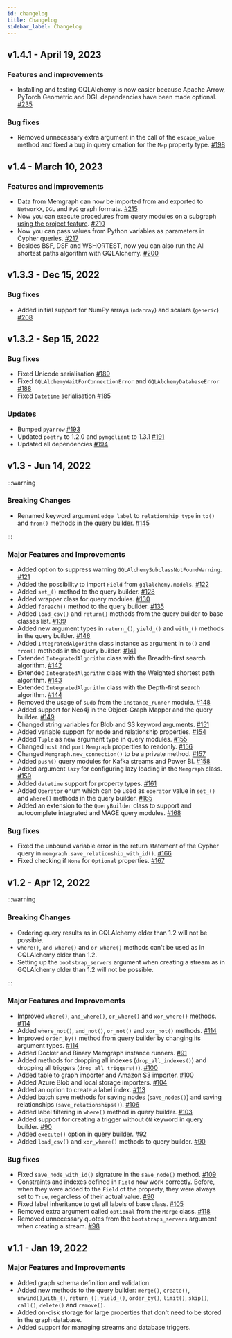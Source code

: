 ```yaml
---
id: changelog
title: Changelog
sidebar_label: Changelog
---
```


## v1.4.1 - April 19, 2023

### Features and improvements

- Installing and testing GQLAlchemy is now easier because Apache Arrow, PyTorch Geometric and DGL dependencies have been made optional. [#235](https://github.com/memgraph/gqlalchemy/pull/235)

### Bug fixes

- Removed unnecessary extra argument in the call of the `escape_value` method and fixed a bug in query creation for the `Map` property type. [#198](https://github.com/memgraph/gqlalchemy/pull/198/files)

## v1.4 - March 10, 2023

### Features and improvements

- Data from Memgraph can now be imported from and exported to `NetworkX`, `DGL` and `PyG` graph formats. [#215](https://github.com/memgraph/gqlalchemy/pull/215)
- Now you can execute procedures from query modules on a subgraph [using the project feature](/how-to-guides/query-builder/graph-projection.md). [#210](https://github.com/memgraph/gqlalchemy/pull/210)
- Now you can pass values from Python variables as parameters in Cypher queries. [#217](https://github.com/memgraph/gqlalchemy/pull/217)
- Besides BSF, DSF and WSHORTEST, now you can also run the All shortest paths algorithm with GQLAlchemy. [#200](https://github.com/memgraph/gqlalchemy/pull/200)

## v1.3.3 - Dec 15, 2022

### Bug fixes

- Added initial support for NumPy arrays (`ndarray`) and scalars (`generic`) [#208](https://github.com/memgraph/gqlalchemy/pull/208)

## v1.3.2 - Sep 15, 2022

### Bug fixes

- Fixed Unicode serialisation [#189](https://github.com/memgraph/gqlalchemy/pull/189)
- Fixed `GQLAlchemyWaitForConnectionError` and `GQLAlchemyDatabaseError` [#188](https://github.com/memgraph/gqlalchemy/pull/188)
- Fixed `Datetime` serialisation [#185](https://github.com/memgraph/gqlalchemy/pull/185)

### Updates

- Bumped `pyarrow` [#193](https://github.com/memgraph/gqlalchemy/pull/193)
- Updated `poetry` to 1.2.0 and `pymgclient` to 1.3.1 [#191](https://github.com/memgraph/gqlalchemy/pull/191)
- Updated all dependencies [#194](https://github.com/memgraph/gqlalchemy/pull/194)

## v1.3 - Jun 14, 2022
:::warning

### Breaking Changes

- Renamed keyword argument `edge_label` to `relationship_type` in `to()` and `from()` methods in the query builder. [#145](https://github.com/memgraph/gqlalchemy/pull/145)

:::

### Major Features and Improvements

- Added option to suppress warning `GQLAlchemySubclassNotFoundWarning`. [#121](https://github.com/memgraph/gqlalchemy/pull/121)
- Added the possibility to import `Field` from `gqlalchemy.models`. [#122](https://github.com/memgraph/gqlalchemy/pull/122)
- Added `set_()` method to the query builder. [#128](https://github.com/memgraph/gqlalchemy/pull/128)
- Added wrapper class for query modules. [#130](https://github.com/memgraph/gqlalchemy/pull/130)
- Added `foreach()` method to the query builder. [#135](https://github.com/memgraph/gqlalchemy/pull/135)
- Added `load_csv()` and `return()` methods from the query builder to base classes list. [#139](https://github.com/memgraph/gqlalchemy/pull/139)
- Added new argument types in `return_()`, `yield_()` and `with_()` methods in the query builder. [#146](https://github.com/memgraph/gqlalchemy/pull/146)
- Added `IntegratedAlgorithm` class instance as argument in `to()` and `from()` methods in the query builder. [#141](https://github.com/memgraph/gqlalchemy/pull/141) 
- Extended `IntegratedAlgorithm` class with the Breadth-first search algorithm. [#142](https://github.com/memgraph/gqlalchemy/pull/142)
- Extended `IntegratedAlgorithm` class with the Weighted shortest path algorithm. [#143](https://github.com/memgraph/gqlalchemy/pull/143)
- Extended `IntegratedAlgorithm` class with the Depth-first search algorithm. [#144](https://github.com/memgraph/gqlalchemy/pull/144)
- Removed the usage of `sudo` from the `instance_runner` module. [#148](https://github.com/memgraph/gqlalchemy/pull/148)
- Added support for Neo4j in the Object-Graph Mapper and the query builder. [#149](https://github.com/memgraph/gqlalchemy/pull/149)
- Changed string variables for Blob and S3 keyword arguments. [#151](https://github.com/memgraph/gqlalchemy/pull/151)
- Added variable support for node and relationship properties. [#154](https://github.com/memgraph/gqlalchemy/pull/154)
- Added `Tuple` as new argument type in query modules. [#155](https://github.com/memgraph/gqlalchemy/pull/155/)
- Changed `host` and `port` `Memgraph` properties to readonly. [#156](https://github.com/memgraph/gqlalchemy/pull/156)
- Changed `Memgraph.new_connection()` to be a private method. [#157](https://github.com/memgraph/gqlalchemy/pull/157)
- Added `push()` query modules for Kafka streams and Power BI. [#158](https://github.com/memgraph/gqlalchemy/pull/158)
- Added argument `lazy` for configuring lazy loading in the `Memgraph` class. [#159](https://github.com/memgraph/gqlalchemy/pull/159)
- Added `datetime` support for property types. [#161](https://github.com/memgraph/gqlalchemy/pull/161)
- Added `Operator` enum which can be used as `operator` value in `set_()` and `where()` methods in the query builder. [#165](https://github.com/memgraph/gqlalchemy/pull/165)
- Added an extension to the `QueryBuilder` class to support and autocomplete integrated and MAGE query modules. [#168](https://github.com/memgraph/gqlalchemy/pull/168)


### Bug fixes

- Fixed the unbound variable error in the return statement of the Cypher query in `memgraph.save_relationship_with_id()`. [#166](https://github.com/memgraph/gqlalchemy/pull/166)
- Fixed checking if `None` for `Optional` properties. [#167](https://github.com/memgraph/gqlalchemy/pull/167)


## v1.2 - Apr 12, 2022

:::warning

### Breaking Changes

- Ordering query results as in GQLAlchemy older than 1.2 will not be possible.
- `where()`, `and_where()` and `or_where()` methods can't be used as in
  GQLAlchemy older than 1.2.
- Setting up the `bootstrap_servers` argument when creating a stream as in
  GQLAlchemy older than 1.2 will not be possible.

:::

### Major Features and Improvements

- Improved `where()`, `and_where()`, `or_where()` and `xor_where()` methods. [#114](https://github.com/memgraph/gqlalchemy/pull/114)
- Added `where_not()`, `and_not()`, `or_not()` and `xor_not()` methods. [#114](https://github.com/memgraph/gqlalchemy/pull/114)
- Improved `order_by()` method from query builder by changing its argument types. [#114](https://github.com/memgraph/gqlalchemy/pull/114)
- Added Docker and Binary Memgraph instance runners. [#91](https://github.com/memgraph/gqlalchemy/pull/91)
- Added methods for dropping all indexes (`drop_all_indexes()`) and dropping all triggers (`drop_all_triggers()`). [#100](https://github.com/memgraph/gqlalchemy/pull/100)
- Added table to graph importer and Amazon S3 importer. [#100](https://github.com/memgraph/gqlalchemy/pull/100)
- Added Azure Blob and local storage importers. [#104](https://github.com/memgraph/gqlalchemy/pull/104)
- Added an option to create a label index. [#113](https://github.com/memgraph/gqlalchemy/pull/113)
- Added batch save methods for saving nodes (`save_nodes()`) and saving relationships (`save_relationships()`). [#106](https://github.com/memgraph/gqlalchemy/pull/106)
- Added label filtering in `where()` method in query builder. [#103](https://github.com/memgraph/gqlalchemy/pull/103)
- Added support for creating a trigger without `ON` keyword in query builder. [#90](https://github.com/memgraph/gqlalchemy/pull/90)
- Added `execute()` option in query builder. [#92](https://github.com/memgraph/gqlalchemy/pull/92)
- Added `load_csv()` and `xor_where()` methods to query builder. [#90](https://github.com/memgraph/gqlalchemy/pull/90)

### Bug fixes

- Fixed `save_node_with_id()` signature in the `save_node()` method. [#109](https://github.com/memgraph/gqlalchemy/pull/109)
- Constraints and indexes defined in `Field` now work correctly. Before, when they were added to the `Field` of the property, they were always set to `True`, regardless of their actual value. [#90](https://github.com/memgraph/gqlalchemy/pull/90)
- Fixed label inheritance to get all labels of base class. [#105](https://github.com/memgraph/gqlalchemy/pull/105)
- Removed extra argument called `optional` from the `Merge` class. [#118](https://github.com/memgraph/gqlalchemy/pull/118)
- Removed unnecessary quotes from the `bootstraps_servers` argument when creating a stream. [#98](https://github.com/memgraph/gqlalchemy/pull/98)

## v1.1 - Jan 19, 2022

### Major Features and Improvements

- Added graph schema definition and validation.
- Added new methods to the query builder: `merge()`, `create()`,
  `unwind()`,`with_()`, `return_()`, `yield_()`, `order_by()`, `limit()`,
  `skip()`, `call()`, `delete()` and `remove()`.
- Added on-disk storage for large properties that don't need to be stored in the
  graph database.
- Added support for managing streams and database triggers.
